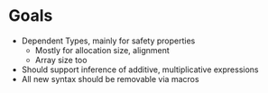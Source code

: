 # Goals

 - Dependent Types, mainly for safety properties
   - Mostly for allocation size, alignment
   - Array size too
 - Should support inference of additive, multiplicative expressions
 - All new syntax should be removable via macros
